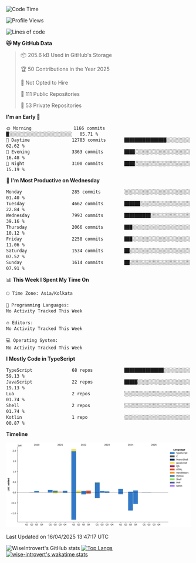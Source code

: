 <!--START_SECTION:waka-->
![Code Time](http://img.shields.io/badge/Code%20Time-2%2C329%20hrs%2026%20mins-blue)

![Profile Views](http://img.shields.io/badge/Profile%20Views-1-blue)

![Lines of code](https://img.shields.io/badge/From%20Hello%20World%20I%27ve%20Written-3.6%20million%20lines%20of%20code-blue)

**🐱 My GitHub Data** 

> 📦 205.6 kB Used in GitHub's Storage 
 > 
> 🏆 50 Contributions in the Year 2025
 > 
> 🚫 Not Opted to Hire
 > 
> 📜 111 Public Repositories 
 > 
> 🔑 53 Private Repositories 
 > 
**I'm an Early 🐤** 

```text
🌞 Morning                1166 commits        █░░░░░░░░░░░░░░░░░░░░░░░░   05.71 % 
🌆 Daytime                12783 commits       ████████████████░░░░░░░░░   62.62 % 
🌃 Evening                3363 commits        ████░░░░░░░░░░░░░░░░░░░░░   16.48 % 
🌙 Night                  3100 commits        ████░░░░░░░░░░░░░░░░░░░░░   15.19 % 
```
📅 **I'm Most Productive on Wednesday** 

```text
Monday                   285 commits         ░░░░░░░░░░░░░░░░░░░░░░░░░   01.40 % 
Tuesday                  4662 commits        ██████░░░░░░░░░░░░░░░░░░░   22.84 % 
Wednesday                7993 commits        ██████████░░░░░░░░░░░░░░░   39.16 % 
Thursday                 2066 commits        ███░░░░░░░░░░░░░░░░░░░░░░   10.12 % 
Friday                   2258 commits        ███░░░░░░░░░░░░░░░░░░░░░░   11.06 % 
Saturday                 1534 commits        ██░░░░░░░░░░░░░░░░░░░░░░░   07.52 % 
Sunday                   1614 commits        ██░░░░░░░░░░░░░░░░░░░░░░░   07.91 % 
```


📊 **This Week I Spent My Time On** 

```text
🕑︎ Time Zone: Asia/Kolkata

💬 Programming Languages: 
No Activity Tracked This Week

🔥 Editors: 
No Activity Tracked This Week

💻 Operating System: 
No Activity Tracked This Week
```

**I Mostly Code in TypeScript** 

```text
TypeScript               68 repos            ███████████████░░░░░░░░░░   59.13 % 
JavaScript               22 repos            █████░░░░░░░░░░░░░░░░░░░░   19.13 % 
Lua                      2 repos             ░░░░░░░░░░░░░░░░░░░░░░░░░   01.74 % 
Shell                    2 repos             ░░░░░░░░░░░░░░░░░░░░░░░░░   01.74 % 
Kotlin                   1 repo              ░░░░░░░░░░░░░░░░░░░░░░░░░   00.87 % 
```



**Timeline**

![Lines of Code chart](https://raw.githubusercontent.com/wise-introvert/wise-introvert/master/assets/bar_graph.png)


 Last Updated on 16/04/2025 13:47:17 UTC
<!--END_SECTION:waka-->

![WiseIntrovert's GitHub stats](https://github-readme-stats.vercel.app/api?username=wise-introvert&count_private=true&show_icons=true)
[![Top Langs](https://github-readme-stats.vercel.app/api/top-langs/?username=wise-introvert&langs_count=10)](https://github.com/anuraghazra/github-readme-stats)
[![wise-introvert's wakatime stats](https://github-readme-stats.vercel.app/api/wakatime?username=wiseintrovert)](https://github.com/anuraghazra/github-readme-stats)
